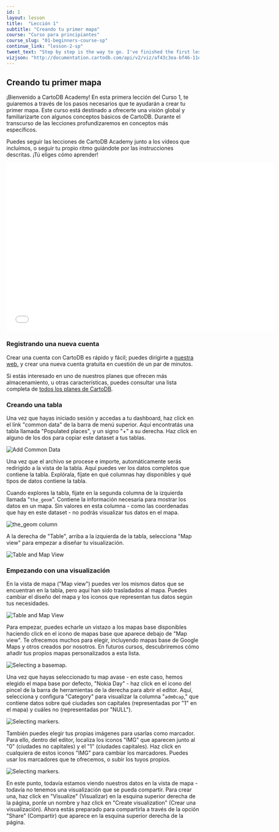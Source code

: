 ```yaml
---
id: 1
layout: lesson
title:  "Lección 1"
subtitle: "Creando tu primer mapa"
course: "Curso para principiantes"
course_slug: "01-beginners-course-sp"
continue_link: "lesson-2-sp"
tweet_text: "Step by step is the way to go. I've finished the first lesson of the map academy. Check it out"
vizjson: "http://documentation.cartodb.com/api/v2/viz/af43c3ea-bf46-11e3-8153-0edbca4b5057/viz.json"
---
```


## Creando tu primer mapa

¡Bienvenido a CartoDB Academy! En esta primera lección del Curso 1, te guiaremos a través de los pasos necesarios que te ayudarán a crear tu primer mapa. Este curso está destinado a ofrecerte una visión global y familiarizarte con algunos conceptos básicos de CartoDB. Durante el transcurso de las lecciones profundizaremos en conceptos más específicos.

Puedes seguir las lecciones de CartoDB Academy junto a los vídeos que incluímos, o seguir tu propio ritmo guiándote por las instrucciones descritas. ¡Tú eliges cómo aprender!

<p><iframe src="//player.vimeo.com/video/81019067?byline=0" width="700" height="438" frameborder="0"> </iframe></p>

### Registrando una nueva cuenta
Crear una cuenta con CartoDB es rápido y fácil; puedes dirigirte a [nuestra web,](https://cartodb.com/) y crear una nueva cuenta gratuita en cuestión de un par de minutos.

Si estás interesado en uno de nuestros planes que ofrecen más almacenamiento, u otras características, puedes consultar una lista completa de [todos los planes de CartoDB](http://cartodb.com/pricing/).

### Creando una tabla
Una vez que hayas iniciado sesión y accedas a tu dashboard, haz click en el link "common data" de la barra de menú superior. Aquí encontratás una tabla llamada "Populated places", y un signo "+" a su derecha. Haz click en alguno de los dos para copiar este dataset a tus tablas.

![Add Common Data]({{site.baseurl}}/img/course1/lesson1/commondata.png)

Una vez que el archivo se procese e importe, automáticamente serás redirigido a la vista de la tabla. Aquí puedes ver 
los datos completos que contiene la tabla. Explórala, fíjate en qué columnas hay disponibles y qué tipos de datos contiene la tabla.

Cuando explores la tabla, fíjate en la segunda columna de la izquierda llamada "`the_geom`". Contiene la información necesaria para mostrar los datos en un mapa. Sin valores en esta columna - como las coordenadas que hay en este dataset - no podrás visualizar tus datos en el mapa.

![the_geom column]({{site.baseurl}}/img/course1/lesson1/the_geom.png)

A la derecha de "Table", arriba a la izquierda de la tabla, selecciona "Map view" para empezar a diseñar tu visualización.

![Table and Map View]({{site.baseurl}}/img/course1/lesson1/table_map_view.png)

### Empezando con una visualización

En la vista de mapa ("Map view") puedes ver los mismos datos que se encuentran en la tabla, pero aquí han sido trasladados al mapa. Puedes cambiar el diseño del mapa y los iconos que representan tus datos según tus necesidades.

![Table and Map View]({{site.baseurl}}/img/course1/lesson1/mapview.png)

Para empezar, puedes echarle un vistazo a los mapas base disponibles haciendo click en el icono de mapas base que aparece debajo de "Map view". Te ofrecemos muchos para elegir, incluyendo mapas base de Google Maps y otros creados por nosotros. En futuros cursos, descubriremos cómo añadir tus propios mapas personalizados a esta lista.

![Selecting a basemap.]({{site.baseurl}}/img/course1/lesson1/basemaps.png)

Una vez que hayas seleccionado tu map avase - en este caso, hemos elegido el mapa base por defecto, "Nokia Day" - haz click en el icono del pincel de la barra de herramientas de la derecha para abrir el editor. Aquí, selecciona y configura "Category" para visualizar la columna "`adm0cap`," que contiene datos sobre qué ciudades son capitales (representadas por "1" en el mapa) y cuáles no (representadas por "NULL").

![Selecting markers.]({{site.baseurl}}/img/course1/lesson1/selectimg.png)

También puedes elegir tus propias imágenes para usarlas como marcador. Para ello, dentro del editor, localiza los iconos "IMG" que aparecen junto al "0" (ciudades no capitales) y el "1" (ciudades capitales). Haz click en cualquiera
de estos iconos "IMG" para cambiar los marcadores. Puedes usar los marcadores que te ofrecemos, o subir los tuyos propios.

![Selecting markers.]({{site.baseurl}}/img/course1/lesson1/markeroptions.png)

En este punto, todavía estamos viendo nuestros datos en la vista de mapa - todavía no tenemos una visualización que se pueda compartir. Para crear una, haz click en "Visualize" (Visualizar) en la esquina superior derecha de la página, ponle un nombre y haz click en "Create visualization" (Crear una visualización). Ahora estás preparado para compartirla a través de la opción "Share" (Compartir) que aparece en la esquina superior derecha de la página.

